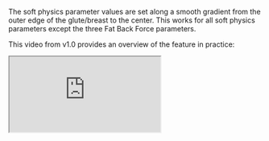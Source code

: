 The soft physics parameter values are set along a smooth gradient from the outer edge of the glute/breast to the center. This works for all soft physics parameters except the three Fat Back Force parameters.

This video from v1.0 provides an overview of the feature in practice:

<div class='video-container'>
  <iframe
    src='https://videos.sproutvideo.com/embed/799fdbb31b1de6c0f0/496b86fe7e422a8f?playerTheme=dark&amp;playerColor=2f3437'
    allowfullscreen
    referrerpolicy='no-referrer-when-downgrade'
    title='Soft physics gradient'>
  </iframe>
</div>
